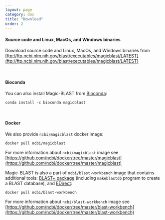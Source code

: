 ```yaml
---
layout: page
category: doc
title: "Download"
order: 2
---
```


#### Source code and Linux, MacOs, and Windows binaries

Download source code and Linux, MacOs, and Windows binaries from [ftp://ftp.ncbi.nlm.nih.gov/blast/executables/magicblast/LATEST](ftp://ftp.ncbi.nlm.nih.gov/blast/executables/magicblast/LATEST)

&nbsp;

#### Bioconda

You can also install Magic-BLAST from [Bioconda](https://anaconda.org/bioconda/magicblast):

```
conda install -c bioconda magicblast
```

&nbsp;

#### Docker

We also provide `ncbi/magicblast` docker image:

```
docker pull ncbi/magicblast
```

For more information about `ncbi/magicblast` image see [https://github.com/ncbi/docker/tree/master/magicblast](https://github.com/ncbi/docker/tree/master/magicblast)

Magic-BLAST is also a part of `ncbi/blast-workbench` image that contains additional tools: [BLAST+ package](https://www.ncbi.nlm.nih.gov/books/NBK279690/) (including `makeblastdb` program to create a BLAST database), and [EDirect](https://dataguide.nlm.nih.gov/edirect/documentation.html):

```
docker pull ncbi/blast-workbench
```

For more information about `ncbi/blast-workbench` image see [https://github.com/ncbi/docker/tree/master/blast-workbench](https://github.com/ncbi/docker/tree/master/blast-workbench)

